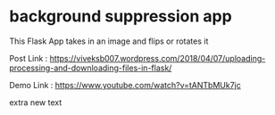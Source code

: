 # background suppression app
This Flask App takes in an image and flips or rotates it

Post Link : https://viveksb007.wordpress.com/2018/04/07/uploading-processing-and-downloading-files-in-flask/

Demo Link : https://www.youtube.com/watch?v=tANTbMUk7jc

extra new text